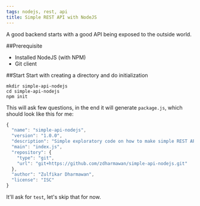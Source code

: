 ```yaml
---
tags: nodejs, rest, api
title: Simple REST API with NodeJS
---
```

A good backend starts with a good API being exposed to the outside world. 

##Prerequisite

- Installed NodeJS (with NPM)
- Git client

##Start
Start with creating a directory and do initialization

    mkdir simple-api-nodejs
    cd simple-api-nodejs
    npm init
    
This will ask few questions, in the end it will generate ```package.js```, which should look like this for me:

```javascript
{
  "name": "simple-api-nodejs",
  "version": "1.0.0",
  "description": "Simple exploratory code on how to make simple REST API with NodeJS",
  "main": "index.js",
  "repository": {
    "type": "git",
    "url": "git+https://github.com/zdharmawan/simple-api-nodejs.git"
  },
  "author": "Zulfikar Dharmawan",
  "license": "ISC"
}
```
It'll ask for ```test```, let's skip that for now.
